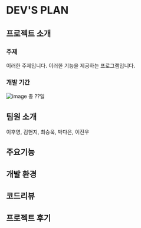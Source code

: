# DEV'S PLAN


## 프로젝트 소개

### 주제
이러한 주제입니다. 이러한 기능을 제공하는 프로그램입니다.

### 개발 기간
![image](https://github.com/JayLee-98/revelup/assets/153487581/72dfea25-3f86-4358-8518-79cd7e81a5a6)
총 ??일

## 팀원 소개
이후영, 김현지, 최승욱, 박다은, 이진우

## 주요기능

## 개발 환경

## 코드리뷰

## 프로젝트 후기
